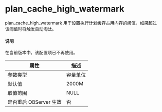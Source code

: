 plan_cache_high_watermark 
==============================================

plan_cache_high_watermark 用于设置执行计划缓存占用内存的阈值，如果超过该阈值时将触发自动淘汰。

  <main id="notice" type='explain'>
    <h4>说明</h4>
    <p>在当前版本中，该配置项已不再使用。</p>
  </main>


|      **属性**      | **描述** |
|------------------|--------|
| 参数类型             | 容量单位   |
| 默认值              | 2000M  |
| 取值范围             | NULL   |
| 是否重启 OBServer 生效 | 否      |



